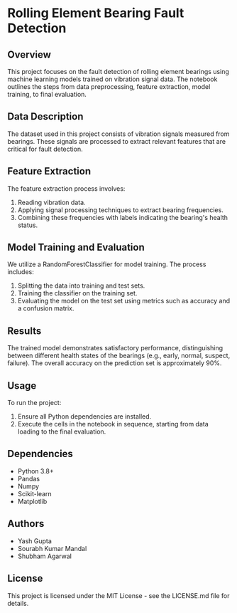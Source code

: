 
# Rolling Element Bearing Fault Detection

## Overview
This project focuses on the fault detection of rolling element bearings using machine learning models trained on vibration signal data. The notebook outlines the steps from data preprocessing, feature extraction, model training, to final evaluation.

## Data Description
The dataset used in this project consists of vibration signals measured from bearings. These signals are processed to extract relevant features that are critical for fault detection.

## Feature Extraction
The feature extraction process involves:
1. Reading vibration data.
2. Applying signal processing techniques to extract bearing frequencies.
3. Combining these frequencies with labels indicating the bearing's health status.

## Model Training and Evaluation
We utilize a RandomForestClassifier for model training. The process includes:
1. Splitting the data into training and test sets.
2. Training the classifier on the training set.
3. Evaluating the model on the test set using metrics such as accuracy and a confusion matrix.

## Results
The trained model demonstrates satisfactory performance, distinguishing between different health states of the bearings (e.g., early, normal, suspect, failure). The overall accuracy on the prediction set is approximately 90%.

## Usage
To run the project:
1. Ensure all Python dependencies are installed.
2. Execute the cells in the notebook in sequence, starting from data loading to the final evaluation.

## Dependencies
- Python 3.8+
- Pandas
- Numpy
- Scikit-learn
- Matplotlib

## Authors
- Yash Gupta
- Sourabh Kumar Mandal
- Shubham Agarwal

## License
This project is licensed under the MIT License - see the LICENSE.md file for details.
